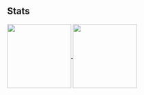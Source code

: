 ## Stats
<div>
<a href="https://github.com/seu-usuário-aqui">
<img align="center" height="150em" src="https://github-readme-stats.vercel.app/api/top-langs/?username=jacksonazevedo&layout=compact&langs_count=7&theme=dracula"/>
<img align="center" height="150em" src="https://github-readme-stats.vercel.app/api?username=jacksonazevedo&show_icons=true&theme=dracula&include_all_commits=true&count_private=true"/>
</div>
